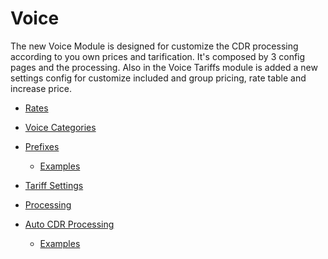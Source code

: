 Voice
=====

The new Voice Module is designed for customize the CDR processing according to you own prices and tarification. It's composed by 3 config pages and the processing. Also in the Voice Tariffs module is added a new settings config for customize included and group pricing, rate table and increase price.

* [Rates](rates/rates.md)

* [Voice Categories](voice_categories/voice_categories.md)

* [Prefixes](prefixes/prefixes.md)
  * [Examples](prefixes/examples/examples.md)

* [Tariff Settings](tariff_settings/tariff_settings.md)

* [Processing](processing/processing.md)

* [Auto CDR Processing](auto_cdr_processing/auto_cdr_processing.md)
  * [Examples](auto_cdr_processing/examples/examples.md)
